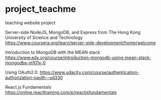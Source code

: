 # project_teachme
teaching website project

Server-side NodeJS, MongoDB, and Express from The Hong Kong University of Science and Technology
https://www.coursera.org/learn/server-side-development/home/welcome

Introduction to MongoDB with the MEAN stack
https://www.edx.org/course/introduction-mongodb-using-mean-stack-mongodbx-m101x-0

Using OAuth2.0:
https://www.udacity.com/course/authentication-authorization-oauth--ud330

React.js Fundamentals
https://online.reacttraining.com/p/reactjsfundamentals
